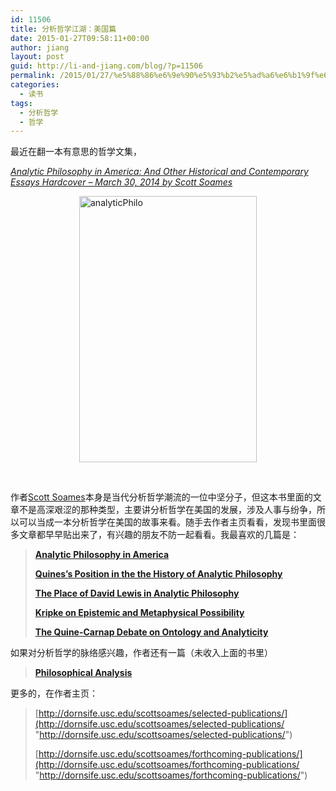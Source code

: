 ```yaml
---
id: 11506
title: 分析哲学江湖：美国篇
date: 2015-01-27T09:58:11+00:00
author: jiang
layout: post
guid: http://li-and-jiang.com/blog/?p=11506
permalink: /2015/01/27/%e5%88%86%e6%9e%90%e5%93%b2%e5%ad%a6%e6%b1%9f%e6%b9%96%ef%bc%9a%e7%be%8e%e5%9b%bd%e7%af%87/
categories:
  - 读书
tags:
  - 分析哲学
  - 哲学
---
```

最近在翻一本有意思的哲学文集，

_[Analytic Philosophy in America: And Other Historical and Contemporary Essays Hardcover – March 30, 2014 by Scott Soames](http://www.amazon.com/Analytic-Philosophy-America-Historical-Contemporary/dp/0691160724)_

[<img title="analyticPhilo" style="border-top: 0px; border-right: 0px; background-image: none; border-bottom: 0px; float: none; padding-top: 0px; padding-left: 0px; margin-left: auto; border-left: 0px; display: block; padding-right: 0px; margin-right: auto" border="0" alt="analyticPhilo" src="http://li-and-jiang.com/blog/wp-content/uploads/2015/01/analyticPhilo_thumb.jpg" width="284" height="426" />](http://li-and-jiang.com/blog/wp-content/uploads/2015/01/analyticPhilo.jpg)

&nbsp;

作者[Scott Soames](、)本身是当代分析哲学潮流的一位中坚分子，但这本书里面的文章不是高深艰涩的那种类型，主要讲分析哲学在美国的发展，涉及人事与纷争，所以可以当成一本分析哲学在美国的故事来看。随手去作者主页看看，发现书里面很多文章都早早贴出来了，有兴趣的朋友不防一起看看。我最喜欢的几篇是：

> [**Analytic Philosophy in America**](http://dornsife.usc.edu/assets/sites/678/docs/Selected_Publication/Analytic_Philosophy_in_America.pdf)
> 
> [**Quines&#8217;s Position in the the History of Analytic Philosophy**](http://dornsife.usc.edu/assets/sites/678/docs/Selected_Publication/The_Place_of_Quine.pdf)
> 
> [**The Place of David Lewis in Analytic Philosophy**](http://dornsife.usc.edu/assets/sites/678/docs/Forthcoming_Publications/David_Lewis.pdf)
> 
> [**Kripke on Epistemic and Metaphysical Possibility**](http://dornsife.usc.edu/assets/sites/678/docs/Selected_Publication/Kripke_on_Epistemic.pdf)
> 
> **[The Quine-Carnap Debate on Ontology and Analyticity](http://dornsife.usc.edu/assets/sites/678/docs/Selected_Publication/Quine_Carnap.pdf)** 

如果对分析哲学的脉络感兴趣，作者还有一篇（未收入上面的书里）

> [**Philosophical Analysis**](http://dornsife.usc.edu/assets/sites/678/docs/Selected_Publication/Philosophical_Analysis.pdf)

更多的，在作者主页：

> [http://dornsife.usc.edu/scottsoames/selected-publications/](http://dornsife.usc.edu/scottsoames/selected-publications/ "http://dornsife.usc.edu/scottsoames/selected-publications/")
> 
> [http://dornsife.usc.edu/scottsoames/forthcoming-publications/](http://dornsife.usc.edu/scottsoames/forthcoming-publications/ "http://dornsife.usc.edu/scottsoames/forthcoming-publications/")
